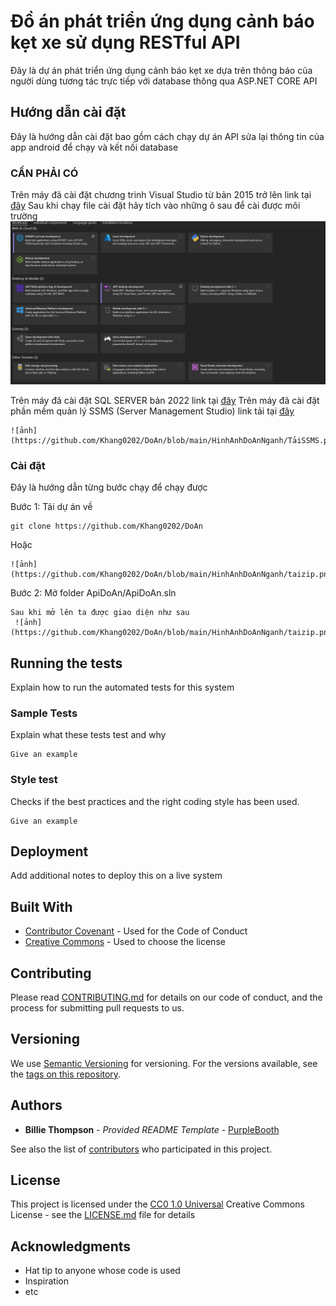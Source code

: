 # Đồ án phát triển ứng dụng cảnh báo kẹt xe sử dụng RESTful API

Đây là dự án phát triển ứng dụng cảnh báo kẹt xe dựa trên thông báo của người dùng tương tác trực tiếp với database thông qua ASP.NET CORE API

## Hướng dẫn cài đặt

Đây là hướng dẫn cài đặt bao gồm cách chạy dự án API sửa lại thông tin của app android để chạy và kết nối database

### CẦN PHẢI CÓ

Trên máy đã cài đặt chương trình Visual Studio từ bản 2015 trở lên link tại [đây](https://visualstudio.microsoft.com/vs/)
    Sau khi chạy file cài đặt hãy tích vào những ô sau để cài được môi trường 
    ![ảnh](https://github.com/Khang0202/DoAn/blob/main/HinhAnhDoAnNganh/cai%20Visual.png)
 
Trên máy đã cài đặt SQL SERVER bản 2022 link tại [đây](https://www.microsoft.com/en-us/sql-server/sql-server-downloads)
Trên máy đã cài đặt phần mềm quản lý SSMS (Server Management Studio) link tải tại [đây](https://learn.microsoft.com/en-us/sql/ssms/download-sql-server-management-studio-ssms?view=sql-server-ver16)

    ![ảnh](https://github.com/Khang0202/DoAn/blob/main/HinhAnhDoAnNganh/TảiSSMS.png)


### Cài đặt

Đây là hướng dẫn từng bước chạy để chạy được 


Bước 1: Tải dự án về

    git clone https://github.com/Khang0202/DoAn
    

Hoặc

    ![ảnh](https://github.com/Khang0202/DoAn/blob/main/HinhAnhDoAnNganh/taizip.png)

Bước 2: Mở folder ApiDoAn/ApiDoAn.sln

    Sau khi mở lên ta được giao diện như sau
     ![ảnh](https://github.com/Khang0202/DoAn/blob/main/HinhAnhDoAnNganh/taizip.png)

## Running the tests

Explain how to run the automated tests for this system

### Sample Tests

Explain what these tests test and why

    Give an example

### Style test

Checks if the best practices and the right coding style has been used.

    Give an example

## Deployment

Add additional notes to deploy this on a live system

## Built With

  - [Contributor Covenant](https://www.contributor-covenant.org/) - Used
    for the Code of Conduct
  - [Creative Commons](https://creativecommons.org/) - Used to choose
    the license

## Contributing

Please read [CONTRIBUTING.md](CONTRIBUTING.md) for details on our code
of conduct, and the process for submitting pull requests to us.

## Versioning

We use [Semantic Versioning](http://semver.org/) for versioning. For the versions
available, see the [tags on this
repository](https://github.com/PurpleBooth/a-good-readme-template/tags).

## Authors

  - **Billie Thompson** - *Provided README Template* -
    [PurpleBooth](https://github.com/PurpleBooth)

See also the list of
[contributors](https://github.com/PurpleBooth/a-good-readme-template/contributors)
who participated in this project.

## License

This project is licensed under the [CC0 1.0 Universal](LICENSE.md)
Creative Commons License - see the [LICENSE.md](LICENSE.md) file for
details

## Acknowledgments

  - Hat tip to anyone whose code is used
  - Inspiration
  - etc
